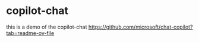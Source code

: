# copilot-chat
this is a demo of the copilot-chat https://github.com/microsoft/chat-copilot?tab=readme-ov-file
